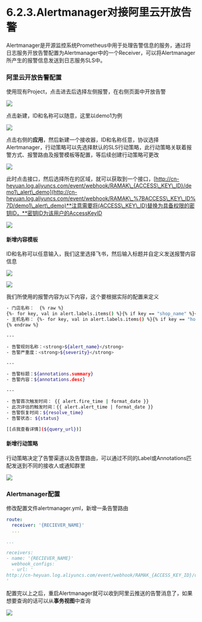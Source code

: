 # 6.2.3.Alertmanager对接阿里云开放告警

&#x20;   Alertmanager是开源监控系统Prometheus中用于处理告警信息的服务，通过将日志服务开放告警配置为Alertmanager中的一个Receiver，可以将Alertmanager所产生的报警信息发送到日志服务SLS中。

### 阿里云开放告警配置

使用现有Project，点击进去后选择左侧报警，在右侧页面中开放告警

![](https://dev-hzxyf.oss-cn-hangzhou.aliyuncs.com/mysql/20230105155712.png)

点击新建，ID和名称可以随意，这里以demo1为例

![](https://dev-hzxyf.oss-cn-hangzhou.aliyuncs.com/mysql/20230105160016.png)

点击右侧的**应用**，然后新建一个接收器，ID和名称任意，协议选择Alertmanager，行动策略可以先选择默认的SLS行动策略，此行动策略关联着报警方式、报警路由及报警模板等配置，等后续创建行动策略可更改

![](https://dev-hzxyf.oss-cn-hangzhou.aliyuncs.com/mysql/20230105160327.png)

此时点击接口，然后选择所在的区域，就可以获取到一个接口，[http://cn-heyuan.log.aliyuncs.com/event/webhook/RAMAK\_{ACCESS\_KEY\_ID}/demo1\_alert\_demo](http://cn-heyuan.log.aliyuncs.com/event/webhook/RAMAK\_%7BACCESS\_KEY\_ID%7D/demo1\_alert\_demo)**注意需要将(ACCESS\_KEY\_ID)替换为具备权限的密钥ID，**密钥ID为该用户的AccessKeyID

![](https://dev-hzxyf.oss-cn-hangzhou.aliyuncs.com/mysql/20230105160740.png)

#### 新增内容模板

ID和名称可以任意输入，我们这里选择飞书，然后输入标题并自定义发送报警内容信息

![](https://dev-hzxyf.oss-cn-hangzhou.aliyuncs.com/mysql/20230105162332.png)

![](https://dev-hzxyf.oss-cn-hangzhou.aliyuncs.com/mysql/20230105162650.png)

我们所使用的报警内容为以下内容，这个要根据实际的配置来定义

```bash
- 门店名称：  {% raw %}
{%- for key, val in alert.labels.items() %}{% if key == "shop_name" %}<strong>{{ val }}</strong>{% endif %}{% endfor %}
- 主机名称： {%- for key, val in alert.labels.items() %}{% if key == "hostname" %}<strong>{{ val }}</strong>{% endif %}{% endfor %}
{% endraw %}

---

- 告警规则名称：<strong>${alert_name}</strong>
- 告警严重度：<strong>${severity}</strong>

---

- 告警标题：${annotations.summary}
- 告警内容：${annotations.desc}

---

- 告警首次触发时间： {{ alert.fire_time | format_date }}
- 此次评估的触发时间：{{ alert.alert_time | format_date }} 
- 告警恢复时间：${resolve_time}
- 告警状态: ${status}

[[点我查看详情](${query_url})]
```

#### 新增行动策略

行动策略决定了告警渠道以及告警路由，可以通过不同的Label或Annotations匹配发送到不同的接收人或通知群里

![](https://dev-hzxyf.oss-cn-hangzhou.aliyuncs.com/mysql/20230105163502.png)

### Alertmanager配置

修改配置文件alertmanager.yml，新增一条告警路由

```yaml
route:
  receiver: '{RECIEVER_NAME}'
  ...
  
...

receivers:
- name: '{RECIEVER_NAME}'
  webhook_configs:
  - url: '
http://cn-heyuan.log.aliyuncs.com/event/webhook/RAMAK_{ACCESS_KEY_ID}/demo1_alert_demo
'
```



配置完以上之后，重启Alertmanager就可以收到阿里云推送的告警消息了，如果想要查询的话可以从**事务视图**中查询

![](https://dev-hzxyf.oss-cn-hangzhou.aliyuncs.com/mysql/20230105164027.png)




















